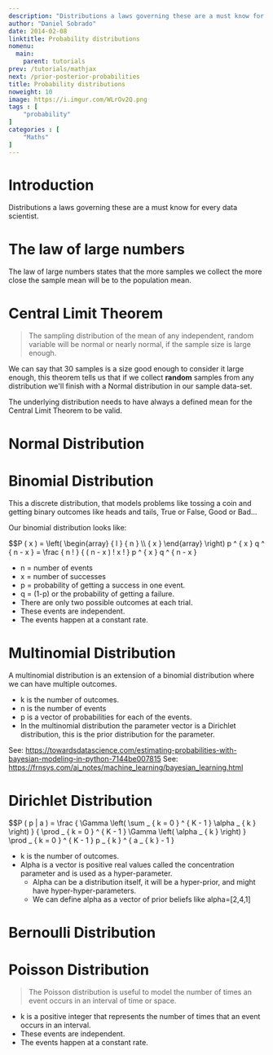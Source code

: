 ```yaml
---
description: "Distributions a laws governing these are a must know for every data scientist."
author: "Daniel Sobrado"
date: 2014-02-08
linktitle: Probability distributions
nomenu:
  main:
    parent: tutorials
prev: /tutorials/mathjax
next: /prior-posterior-probabilities
title: Probability distributions
noweight: 10
image: https://i.imgur.com/WLrOv2Q.png
tags : [
    "probability"
]
categories : [
    "Maths"
]
---
```


# Introduction

Distributions a laws governing these are a must know for every data scientist.

# The law of large numbers

The law of large numbers states that the more samples we collect the more close the sample mean will be to the population mean.

# Central Limit Theorem

>  The sampling distribution of the mean of any independent, random variable will be normal or nearly normal, if the sample size is large enough.

We can say that 30 samples is a size good enough to consider it large enough, this theorem tells us that if we collect **random** samples from any distribution we'll finish with a Normal distribution in our sample data-set.

The underlying distribution needs to have always a defined mean for the Central Limit Theorem to be valid.

# Normal Distribution

# Binomial Distribution

This a discrete distribution, that models problems like tossing a coin and getting binary outcomes like heads and tails, True or False, Good or Bad...

Our binomial distribution looks like:

<div id="el"><span>$$P ( x ) = \left( \begin{array} { l } { n } \\ { x } \end{array} \right) p ^ { x } q ^ { n - x } = \frac { n ! } { ( n - x ) ! x ! } p ^ { x } q ^ { n - x }</span></div>

* n = number of events
* x = number of successes
* p = probability of getting a success in one event.
* q = (1-p) or the probability of getting a failure.
* There are only two possible outcomes at each trial.
* These events are independent.
* The events happen at a constant rate.

# Multinomial Distribution

A multinomial distribution is an extension of a binomial distribution where we can have multiple outcomes.

* k is the number of outcomes.
* n is the number of events
* p is a vector of probabilities for each of the events.
* In the multinomial distribution the parameter vector is a Dirichlet distribution, this is the prior distribution for the parameter.

See: https://towardsdatascience.com/estimating-probabilities-with-bayesian-modeling-in-python-7144be007815
See: https://frnsys.com/ai_notes/machine_learning/bayesian_learning.html

# Dirichlet Distribution

<div id="el"><span>$$P ( p | a ) = \frac { \Gamma \left( \sum _ { k = 0 } ^ { K - 1 } \alpha _ { k } \right) } { \prod _ { k = 0 } ^ { K - 1 } \Gamma \left( \alpha _ { k } \right) } \prod _ { k = 0 } ^ { K - 1 } p _ { k } ^ { a _ { k } - 1 }</span></div>

* k is the number of outcomes.
* Alpha is a vector is positive real values called the concentration parameter and is used as a hyper-parameter. 
    * Alpha can be a distribution itself, it will be a hyper-prior, and might have hyper-hyper-parameters.
    * We can define alpha as a vector of prior beliefs like alpha=[2,4,1]

# Bernoulli Distribution

# Poisson Distribution

> The Poisson distribution is useful to model the number of times an event occurs in an interval of time or space.

* k is a positive integer that represents the number of times that an event occurs in an interval.
* These events are independent.
* The events happen at a constant rate.
